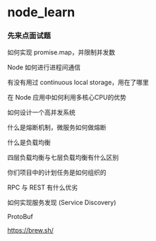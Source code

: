 # node_learn

### 先来点面试题

如何实现 promise.map，并限制并发数

Node 如何进行进程间通信

有没有用过 continuous local storage，用在了哪里

在 Node 应用中如何利用多核心CPU的优势

如何设计一个高并发系统

什么是熔断机制，微服务如何做熔断

什么是负载均衡

四层负载均衡与七层负载均衡有什么区别

你们项目中的计划任务是如何组织的

RPC 与 REST 有什么优劣

如何实现服务发现 (Service Discovery)

ProtoBuf


https://brew.sh/
